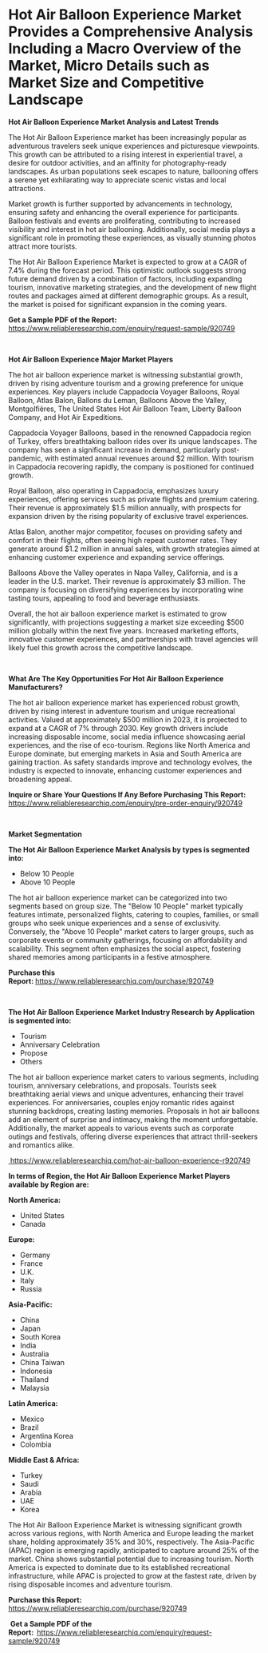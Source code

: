 <p><h1>Hot Air Balloon Experience Market Provides a Comprehensive Analysis Including a Macro Overview of the Market, Micro Details such as Market Size and Competitive Landscape</h1></p><p><strong>Hot Air Balloon Experience Market Analysis and Latest Trends</strong></p>
<p><p>The Hot Air Balloon Experience market has been increasingly popular as adventurous travelers seek unique experiences and picturesque viewpoints. This growth can be attributed to a rising interest in experiential travel, a desire for outdoor activities, and an affinity for photography-ready landscapes. As urban populations seek escapes to nature, ballooning offers a serene yet exhilarating way to appreciate scenic vistas and local attractions.</p><p>Market growth is further supported by advancements in technology, ensuring safety and enhancing the overall experience for participants. Balloon festivals and events are proliferating, contributing to increased visibility and interest in hot air ballooning. Additionally, social media plays a significant role in promoting these experiences, as visually stunning photos attract more tourists.</p><p>The Hot Air Balloon Experience Market is expected to grow at a CAGR of 7.4% during the forecast period. This optimistic outlook suggests strong future demand driven by a combination of factors, including expanding tourism, innovative marketing strategies, and the development of new flight routes and packages aimed at different demographic groups. As a result, the market is poised for significant expansion in the coming years.</p></p>
<p><strong>Get a Sample PDF of the Report:&nbsp;</strong> <a href="https://www.reliableresearchiq.com/enquiry/request-sample/920749?utm_campaign=3711&utm_medium=2&utm_source=Github&utm_content=ia&utm_term=17042025&utm_id=hot-air-balloon-experience">https://www.reliableresearchiq.com/enquiry/request-sample/920749</a></p>
<p>&nbsp;</p>
<p><strong>Hot Air Balloon Experience Major Market Players</strong></p>
<p><p>The hot air balloon experience market is witnessing substantial growth, driven by rising adventure tourism and a growing preference for unique experiences. Key players include Cappadocia Voyager Balloons, Royal Balloon, Atlas Balon, Ballons du Leman, Balloons Above the Valley, Montgolfières, The United States Hot Air Balloon Team, Liberty Balloon Company, and Hot Air Expeditions.</p><p>Cappadocia Voyager Balloons, based in the renowned Cappadocia region of Turkey, offers breathtaking balloon rides over its unique landscapes. The company has seen a significant increase in demand, particularly post-pandemic, with estimated annual revenues around $2 million. With tourism in Cappadocia recovering rapidly, the company is positioned for continued growth.</p><p>Royal Balloon, also operating in Cappadocia, emphasizes luxury experiences, offering services such as private flights and premium catering. Their revenue is approximately $1.5 million annually, with prospects for expansion driven by the rising popularity of exclusive travel experiences.</p><p>Atlas Balon, another major competitor, focuses on providing safety and comfort in their flights, often seeing high repeat customer rates. They generate around $1.2 million in annual sales, with growth strategies aimed at enhancing customer experience and expanding service offerings.</p><p>Balloons Above the Valley operates in Napa Valley, California, and is a leader in the U.S. market. Their revenue is approximately $3 million. The company is focusing on diversifying experiences by incorporating wine tasting tours, appealing to food and beverage enthusiasts.</p><p>Overall, the hot air balloon experience market is estimated to grow significantly, with projections suggesting a market size exceeding $500 million globally within the next five years. Increased marketing efforts, innovative customer experiences, and partnerships with travel agencies will likely fuel this growth across the competitive landscape.</p></p>
<p>&nbsp;</p>
<p><strong>What Are The Key Opportunities For Hot Air Balloon Experience Manufacturers?</strong></p>
<p><p>The hot air balloon experience market has experienced robust growth, driven by rising interest in adventure tourism and unique recreational activities. Valued at approximately $500 million in 2023, it is projected to expand at a CAGR of 7% through 2030. Key growth drivers include increasing disposable income, social media influence showcasing aerial experiences, and the rise of eco-tourism. Regions like North America and Europe dominate, but emerging markets in Asia and South America are gaining traction. As safety standards improve and technology evolves, the industry is expected to innovate, enhancing customer experiences and broadening appeal.</p></p>
<p><strong>Inquire or Share Your Questions If Any Before Purchasing This Report:</strong> <a href="https://www.reliableresearchiq.com/enquiry/pre-order-enquiry/920749?utm_campaign=3711&utm_medium=2&utm_source=Github&utm_content=ia&utm_term=17042025&utm_id=hot-air-balloon-experience">https://www.reliableresearchiq.com/enquiry/pre-order-enquiry/920749</a></p>
<p>&nbsp;</p>
<p><strong>Market Segmentation</strong></p>
<p><strong>The Hot Air Balloon Experience Market Analysis by types is segmented into:</strong></p>
<p><ul><li>Below 10 People</li><li>Above 10 People</li></ul></p>
<p><p>The hot air balloon experience market can be categorized into two segments based on group size. The "Below 10 People" market typically features intimate, personalized flights, catering to couples, families, or small groups who seek unique experiences and a sense of exclusivity. Conversely, the "Above 10 People" market caters to larger groups, such as corporate events or community gatherings, focusing on affordability and scalability. This segment often emphasizes the social aspect, fostering shared memories among participants in a festive atmosphere.</p></p>
<p><strong>Purchase this Report:&nbsp;</strong><a href="https://www.reliableresearchiq.com/purchase/920749?utm_campaign=3711&utm_medium=2&utm_source=Github&utm_content=ia&utm_term=17042025&utm_id=hot-air-balloon-experience">https://www.reliableresearchiq.com/purchase/920749</a></p>
<p>&nbsp;</p>
<p><strong>The Hot Air Balloon Experience Market Industry Research by Application is segmented into:</strong></p>
<p><ul><li>Tourism</li><li>Anniversary Celebration</li><li>Propose</li><li>Others</li></ul></p>
<p><p>The hot air balloon experience market caters to various segments, including tourism, anniversary celebrations, and proposals. Tourists seek breathtaking aerial views and unique adventures, enhancing their travel experiences. For anniversaries, couples enjoy romantic rides against stunning backdrops, creating lasting memories. Proposals in hot air balloons add an element of surprise and intimacy, making the moment unforgettable. Additionally, the market appeals to various events such as corporate outings and festivals, offering diverse experiences that attract thrill-seekers and romantics alike.</p></p>
<p><a href="https://www.reliableresearchiq.com/hot-air-balloon-experience-r920749?utm_campaign=3711&utm_medium=2&utm_source=Github&utm_content=ia&utm_term=17042025&utm_id=hot-air-balloon-experience">&nbsp;https://www.reliableresearchiq.com/hot-air-balloon-experience-r920749</a></p>
<p><strong>In terms of Region, the Hot Air Balloon Experience Market Players available by Region are:</strong></p>
<p>
    <p> <strong> North America: </strong>
        <ul>
            <li>United States</li>
            <li>Canada</li>
        </ul>
        </p> 
    <p> <strong> Europe: </strong>
        <ul>
            <li>Germany</li>
            <li>France</li>
            <li>U.K.</li>
            <li>Italy</li>
            <li>Russia</li>
        </ul>
        </p> 
    <p> <strong> Asia-Pacific: </strong>
        <ul>
            <li>China</li>
            <li>Japan</li>
            <li>South Korea</li>
            <li>India</li>
            <li>Australia</li>
            <li>China Taiwan</li>
            <li>Indonesia</li>
            <li>Thailand</li>
            <li>Malaysia</li>
        </ul>
        </p> 
    <p> <strong> Latin America: </strong>
        <ul>
            <li>Mexico</li>
            <li>Brazil</li>
            <li>Argentina Korea</li>
            <li>Colombia</li>
        </ul>
        </p> 
    <p> <strong> Middle East & Africa: </strong>
        <ul>
            <li>Turkey</li>
            <li>Saudi</li>
            <li>Arabia</li>
            <li>UAE</li>
            <li>Korea</li>
        </ul>
    </p>
    </p>
<p><p>The Hot Air Balloon Experience Market is witnessing significant growth across various regions, with North America and Europe leading the market share, holding approximately 35% and 30%, respectively. The Asia-Pacific (APAC) region is emerging rapidly, anticipated to capture around 25% of the market. China shows substantial potential due to increasing tourism. North America is expected to dominate due to its established recreational infrastructure, while APAC is projected to grow at the fastest rate, driven by rising disposable incomes and adventure tourism.</p></p>
<p><strong>Purchase this Report: </strong><a href="https://www.reliableresearchiq.com/purchase/920749?utm_campaign=3711&utm_medium=2&utm_source=Github&utm_content=ia&utm_term=17042025&utm_id=hot-air-balloon-experience">https://www.reliableresearchiq.com/purchase/920749</a></p>
<p>&nbsp;<strong>Get a Sample PDF of the Report:&nbsp;&nbsp;</strong><a href="https://www.reliableresearchiq.com/enquiry/request-sample/920749?utm_campaign=3711&utm_medium=2&utm_source=Github&utm_content=ia&utm_term=17042025&utm_id=hot-air-balloon-experience">https://www.reliableresearchiq.com/enquiry/request-sample/920749</a></p>
<p><strong></strong></p>
<p><p></p><p></p><p></p></p>